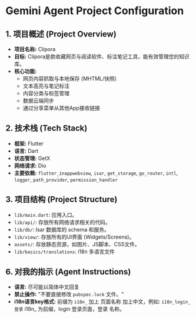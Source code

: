 # Gemini Agent Project Configuration


## 1. 项目概述 (Project Overview)
*   **项目名称:** Clipora 
*   **目标:** Clipora是款收藏网页与阅读软件、标注笔记工具，能有效管理您的知识库。
*   **核心功能:**
    * 网页内容抓取与本地保存 (MHTML/快照)
    * 文本高亮与笔记标注
    * 内容分类与标签管理
    * 数据云端同步
    * 通过分享菜单从其他App接收链接

## 2. 技术栈 (Tech Stack)
*   **框架:** Flutter
* **语言:** Dart
* **状态管理:** GetX
* **网络请求:** Dio
* **主要依赖:** `flutter_inappwebview`, `isar`, `get_storage`, `go_router`, `intl`, `logger`, `path_provider`, `permission_handler`


## 3. 项目结构 (Project Structure)
*   `lib/main.dart`: 应用入口。
*   `lib/api/`: 存放所有网络请求相关的代码。
* `lib/db/`: Isar 数据库的 schema 和服务。
* `lib/view/`: 存放所有的UI界面 (Widgets/Screens)。
* `assets/`: 存放静态资源，如图片、JS脚本、CSS文件。
* `lib/basics/translations`: i18n 多语言文件


## 6. 对我的指示 (Agent Instructions)
* **语言:** 尽可能以简体中文回复
*   **禁止操作:** "不要直接修改 `pubspec.lock` 文件。"
*  **i18n语言key格式:** 前缀为 `i18n_` 加上 页面名称 加上中文，例如: `i18n_login_登录` i18n_ 为前缀，login 登录页面，登录 名称。
